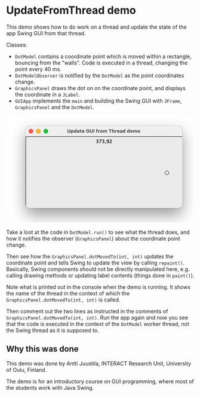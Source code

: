 # UpdateFromThread demo

This demo shows how to do work on a thread and update the state of the app Swing GUI from that thread.

Classes:

* `DotModel` contains a coordinate point which is moved within a rectangle, bouncing from the "walls". Code is executed in a thread, changing the point every 40 ms.
* `DotModelObserver` is notified by the `DotModel` as the point coordinates change.
* `GraphicsPanel` draws the dot on on the coordinate point, and displays the coordinate in a `JLabel`.
* `GUIApp` implements the `main` and building the Swing GUI with `JFrame`, `GraphicsPanel` and the `DotModel`.

![Demo app screenshot](DemoappScreenshot.png)

Take a loot at the code in `DotModel.run()` to see what the thread does, and how it notifies the observer (`GraphicsPanel`) about the coordinate point change.

Then see how the `GraphicsPanel.dotMovedTo(int, int)` updates the coordinate point and tells Swing to update the view by calling `repaint()`. Basically, Swing components should not be directly manipulated here, e.g. calling drawing methods or updating label contents (things done in `paint()`).

Note what is printed out in the console when the demo is running. It shows the name of the thread in the context of which the `GraphicsPanel.dotMovedTo(int, int)` is called. 

Then comment out the two lines as instructed in the comments of `GraphicsPanel.dotMovedTo(int, int)`. Run the app again and now you see that the code is executed in the context of the `DotModel` worker thread, not the Swing thread as it is supposed to.

## Why this was done

This demo was done by Antti Juustila, INTERACT Research Unit, University of Oulu, Finland.

The demo is for an introductory course on GUI programming, where most of the students work with Java Swing.
